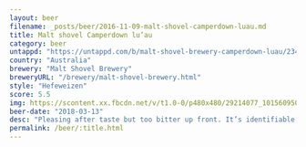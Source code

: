 ```yaml
---
layout: beer
filename: _posts/beer/2016-11-09-malt-shovel-camperdown-luau.md
title: Malt shovel Camperdown lu’au
category: beer
untappd: "https://untappd.com/b/malt-shovel-brewery-camperdown-luau/2345516"
country: "Australia"
brewery: "Malt Shovel Brewery"
breweryURL: "/brewery/malt-shovel-brewery.html"
style: "Hefeweizen"
score: 5.5
img: https://scontent.xx.fbcdn.net/v/t1.0-0/p480x480/29214077_10156095062488745_8406497784328355840_n.jpg?_nc_cat=111&_nc_ht=scontent.xx&oh=5560956192b4fc53ece6e157899359ef&oe=5D8EE0A2
beer-date: "2018-03-13"
desc: "Pleasing after taste but too bitter up front. It’s identifiable as a Hefeweizen but misses the points where they can shine"
permalink: /beer/:title.html
---
```


